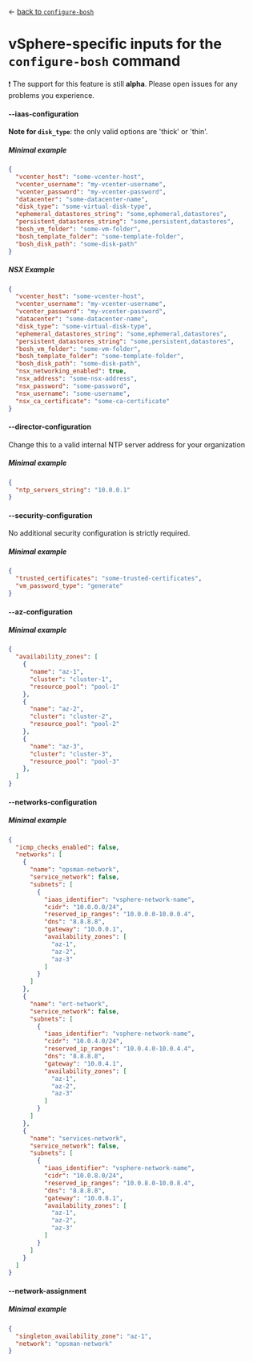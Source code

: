 &larr; [back to `configure-bosh`](README.md)

# vSphere-specific inputs for the `configure-bosh` command

:exclamation: The support for this feature is still **alpha**. Please open issues for any problems you experience.

#### --iaas-configuration
**Note for `disk_type`**: the only valid options are 'thick' or 'thin'.

##### Minimal example
```json
{
  "vcenter_host": "some-vcenter-host",
  "vcenter_username": "my-vcenter-username",
  "vcenter_password": "my-vcenter-password",
  "datacenter": "some-datacenter-name",
  "disk_type": "some-virtual-disk-type",
  "ephemeral_datastores_string": "some,ephemeral,datastores",
  "persistent_datastores_string": "some,persistent,datastores",
  "bosh_vm_folder": "some-vm-folder",
  "bosh_template_folder": "some-template-folder",
  "bosh_disk_path": "some-disk-path"
}
```

##### NSX Example
```json
{
  "vcenter_host": "some-vcenter-host",
  "vcenter_username": "my-vcenter-username",
  "vcenter_password": "my-vcenter-password",
  "datacenter": "some-datacenter-name",
  "disk_type": "some-virtual-disk-type",
  "ephemeral_datastores_string": "some,ephemeral,datastores",
  "persistent_datastores_string": "some,persistent,datastores",
  "bosh_vm_folder": "some-vm-folder",
  "bosh_template_folder": "some-template-folder",
  "bosh_disk_path": "some-disk-path",
  "nsx_networking_enabled": true,
  "nsx_address": "some-nsx-address",
  "nsx_password": "some-password",
  "nsx_username": "some-username",
  "nsx_ca_certificate": "some-ca-certificate"
}
```

#### --director-configuration
Change this to a valid internal NTP server address for your organization

##### Minimal example
```json
{
  "ntp_servers_string": "10.0.0.1"
}
```

#### --security-configuration
No additional security configuration is strictly required.

##### Minimal example
```json
{
  "trusted_certificates": "some-trusted-certificates",
  "vm_password_type": "generate"
}
```

#### --az-configuration

##### Minimal example
```json
{
  "availability_zones": [
    {
      "name": "az-1",
      "cluster": "cluster-1",
      "resource_pool": "pool-1"
    },
    {
      "name": "az-2",
      "cluster": "cluster-2",
      "resource_pool": "pool-2"
    },
    {
      "name": "az-3",
      "cluster": "cluster-3",
      "resource_pool": "pool-3"
    },
  ]
}
```

#### --networks-configuration

##### Minimal example
```json
{
  "icmp_checks_enabled": false,
  "networks": [
    {
      "name": "opsman-network",
      "service_network": false,
      "subnets": [
        {
          "iaas_identifier": "vsphere-network-name",
          "cidr": "10.0.0.0/24",
          "reserved_ip_ranges": "10.0.0.0-10.0.0.4",
          "dns": "8.8.8.8",
          "gateway": "10.0.0.1",
          "availability_zones": [
            "az-1",
            "az-2",
            "az-3"
          ]
        }
      ]
    },
    {
      "name": "ert-network",
      "service_network": false,
      "subnets": [
        {
          "iaas_identifier": "vsphere-network-name",
          "cidr": "10.0.4.0/24",
          "reserved_ip_ranges": "10.0.4.0-10.0.4.4",
          "dns": "8.8.8.8",
          "gateway": "10.0.4.1",
          "availability_zones": [
            "az-1",
            "az-2",
            "az-3"
          ]
        }
      ]
    },
    {
      "name": "services-network",
      "service_network": false,
      "subnets": [
        {
          "iaas_identifier": "vsphere-network-name",
          "cidr": "10.0.8.0/24",
          "reserved_ip_ranges": "10.0.8.0-10.0.8.4",
          "dns": "8.8.8.8",
          "gateway": "10.0.8.1",
          "availability_zones": [
            "az-1",
            "az-2",
            "az-3"
          ]
        }
      ]
    }
  ]
}
```

#### --network-assignment

##### Minimal example
```json
{
  "singleton_availability_zone": "az-1",
  "network": "opsman-network"
}
```
